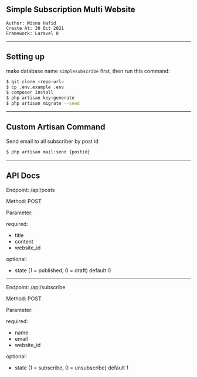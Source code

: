 ## Simple Subscription Multi Website

```
Author: Wisnu Hafid
Create At: 30 Oct 2021
Framework: Laravel 8
```

---------

## Setting up

make database name `simplesubscribe` first, then run this command:

```sh
$ git clone <repo-url>
$ cp .env.example .env
$ composer install
$ php artisan key:generate
$ php artisan migrate --seed
```

---------

## Custom Artisan Command

Send email to all subscriber by post id

```sh
$ php artisan mail:send {postid}
```

---------

## API Docs

Endpoint: /api/posts

Method: POST

Parameter: 

required:

- title
- content
- website_id

optional:

- state (1 = published, 0 = draft) default 0

---------

Endpoint: /api/subscribe

Method: POST

Parameter: 

required:

- name
- email
- website_id

optional:

- state (1 = subscribe, 0 = unsubscribe) default 1